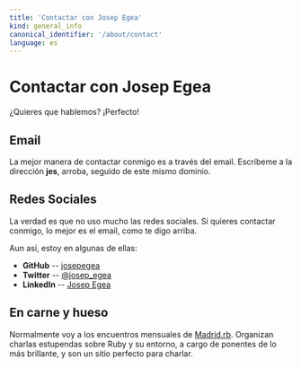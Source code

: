 ```yaml
---
title: 'Contactar con Josep Egea'
kind: general_info
canonical_identifier: '/about/contact'
language: es
---
```

# Contactar con Josep Egea

¿Quieres que hablemos? ¡Perfecto!

## Email

La mejor manera de contactar conmigo es a través del email. Escríbeme a la dirección **jes**, arroba,  seguido de este mismo dominio. 

## Redes Sociales

La verdad es que no uso mucho las redes sociales. Si quieres contactar conmigo, lo mejor es el email, como te digo arriba.

Aun así, estoy en algunas de ellas:

*	**GitHub** -- [josepegea](https://github.com/josepegea)
*	**Twitter** -- [@josep_egea](http://www.twitter.com/josep_egea)
*	**LinkedIn** -- [Josep Egea](https://es.linkedin.com/in/jegea)

## En carne y hueso

Normalmente voy a los encuentros mensuales de [Madrid.rb](http://www.madridrb.com/). Organizan charlas estupendas sobre Ruby y su entorno, a cargo de ponentes de lo más brillante, y son un sitio perfecto para charlar. 
